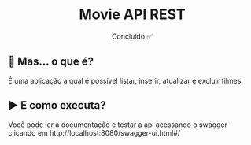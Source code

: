 
<h1 align="center">Movie API REST</h1>
<p align="center">Concluído ✅</p>

<h2 id="Sobre">🤔 Mas... o que é?</h2>
<p>
  É uma aplicação a qual é possível listar, inserir, atualizar e excluir filmes.
</p>

<h2 id="Executar">▶️ E como executa?</h2>
<p>Você pode ler a documentação e testar a api acessando o swagger clicando em http://localhost:8080/swagger-ui.html#/